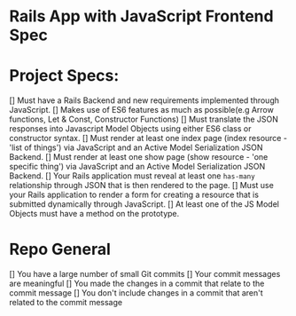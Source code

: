 # Rails App with JavaScript Frontend Spec

# Project Specs:

[] Must have a Rails Backend and new requirements implemented through JavaScript.
[] Makes use of ES6 features as much as possible(e.g Arrow functions, Let & Const, Constructor Functions)
[] Must translate the JSON responses into Javascript Model Objects using either ES6 class or constructor syntax.
[] Must render at least one index page (index resource - 'list of things') via JavaScript and an Active Model Serialization JSON Backend.
[] Must render at least one show page (show resource - 'one specific thing') via JavaScript and an Active Model Serialization JSON    Backend.
[] Your Rails application must reveal at least one `has-many` relationship through JSON that is then rendered to the page.
[] Must use your Rails application to render a form for creating a resource that is submitted dynamically through JavaScript.
[] At least one of the JS Model Objects must have a method on the prototype.


# Repo General

[] You have a large number of small Git commits
[] Your commit messages are meaningful
[] You made the changes in a commit that relate to the commit message
[] You don't include changes in a commit that aren't related to the commit message
